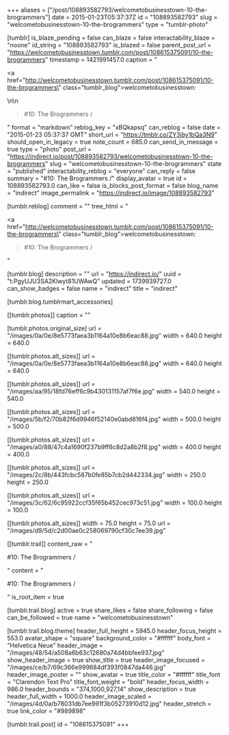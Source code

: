 +++
aliases = ["/post/108893582793/welcometobusinesstown-10-the-brogrammers"]
date = 2015-01-23T05:37:37Z
id = "108893582793"
slug = "welcometobusinesstown-10-the-brogrammers"
type = "tumblr-photo"

[tumblr]
is_blaze_pending = false
can_blaze = false
interactability_blaze = "noone"
id_string = "108893582793"
is_blazed = false
parent_post_url = "https://welcometobusinesstown.tumblr.com/post/108615375091/10-the-brogrammers"
timestamp = 1421991457.0
caption = "<p><a href=\"http://welcometobusinesstown.tumblr.com/post/108615375091/10-the-brogrammers\" class=\"tumblr_blog\">welcometobusinesstown</a>:</p>\n\n<blockquote><p>#10: The Brogrammers /</p></blockquote>"
format = "markdown"
reblog_key = "xBQkapsq"
can_reblog = false
date = "2015-01-23 05:37:37 GMT"
short_url = "https://tmblr.co/ZY3jby1bQa3N9"
should_open_in_legacy = true
note_count = 685.0
can_send_in_message = true
type = "photo"
post_url = "https://indirect.io/post/108893582793/welcometobusinesstown-10-the-brogrammers"
slug = "welcometobusinesstown-10-the-brogrammers"
state = "published"
interactability_reblog = "everyone"
can_reply = false
summary = "#10: The Brogrammers /"
display_avatar = true
id = 108893582793.0
can_like = false
is_blocks_post_format = false
blog_name = "indirect"
image_permalink = "https://indirect.io/image/108893582793"

[tumblr.reblog]
comment = ""
tree_html = "<p><a href=\"http://welcometobusinesstown.tumblr.com/post/108615375091/10-the-brogrammers\" class=\"tumblr_blog\">welcometobusinesstown</a>:</p><blockquote><p>#10: The Brogrammers /</p></blockquote>"

[tumblr.blog]
description = ""
url = "https://indirect.io/"
uuid = "t:PgyUJU3SA2Klwyt81UWAwQ"
updated = 1739939727.0
can_show_badges = false
name = "indirect"
title = "indirect"

[tumblr.blog.tumblrmart_accessories]

[[tumblr.photos]]
caption = ""

[tumblr.photos.original_size]
url = "/images/0a/0e/8e5773faea3b1164a10e8b6eac88.jpg"
width = 640.0
height = 640.0

[[tumblr.photos.alt_sizes]]
url = "/images/0a/0e/8e5773faea3b1164a10e8b6eac88.jpg"
width = 640.0
height = 640.0

[[tumblr.photos.alt_sizes]]
url = "/images/aa/95/18fd76eff6c9b430131157af7f6e.jpg"
width = 540.0
height = 540.0

[[tumblr.photos.alt_sizes]]
url = "/images/5b/f2/70b82f6d9946f52140e0abd816f4.jpg"
width = 500.0
height = 500.0

[[tumblr.photos.alt_sizes]]
url = "/images/a0/88/47c4a1690f237b9ff6c8d2a8b2f8.jpg"
width = 400.0
height = 400.0

[[tumblr.photos.alt_sizes]]
url = "/images/2c/8b/443fcbc587b0fe85b7cb2d442334.jpg"
width = 250.0
height = 250.0

[[tumblr.photos.alt_sizes]]
url = "/images/3c/62/6c95922ccf35f65b452cec973c51.jpg"
width = 100.0
height = 100.0

[[tumblr.photos.alt_sizes]]
width = 75.0
height = 75.0
url = "/images/d9/5d/c2d00ae0c258069790cf30c7ee39.jpg"

[[tumblr.trail]]
content_raw = "<p>#10: The Brogrammers /</p>"
content = "<p>#10: The Brogrammers /</p>"
is_root_item = true

[tumblr.trail.blog]
active = true
share_likes = false
share_following = false
can_be_followed = true
name = "welcometobusinesstown"

[tumblr.trail.blog.theme]
header_full_height = 5945.0
header_focus_height = 553.0
avatar_shape = "square"
background_color = "#ffffff"
body_font = "Helvetica Neue"
header_image = "/images/48/54/a508a6b63c12680a74d4bbfee937.jpg"
show_header_image = true
show_title = true
header_image_focused = "/images/ce/b7/69c366e999684df393f0847da446.jpg"
header_image_poster = ""
show_avatar = true
title_color = "#ffffff"
title_font = "Clarendon Text Pro"
title_font_weight = "bold"
header_focus_width = 986.0
header_bounds = "374,1000,927,14"
show_description = true
header_full_width = 1000.0
header_image_scaled = "/images/4d/0a/b78031db7ee991f3b05273910d12.jpg"
header_stretch = true
link_color = "#989898"

[tumblr.trail.post]
id = "108615375091"
+++
